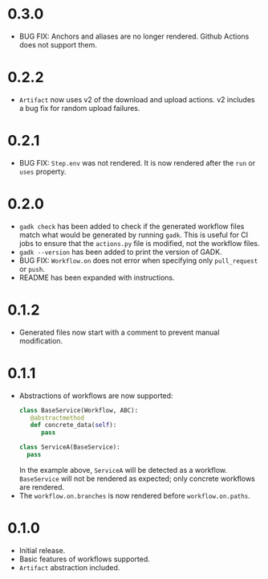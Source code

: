 # 0.3.0

* BUG FIX: Anchors and aliases are no longer rendered. Github Actions does not support them.

# 0.2.2

* `Artifact` now uses v2 of the download and upload actions. v2 includes a bug
fix for random upload failures.

# 0.2.1

* BUG FIX: `Step.env` was not rendered. It is now rendered after the `run` or `uses`
property.

# 0.2.0

* `gadk check` has been added to check if the generated workflow files match
what would be generated by running `gadk`. This is useful for CI jobs to ensure
that the `actions.py` file is modified, not the workflow files.
* `gadk --version` has been added to print the version of GADK.
* BUG FIX: `Workflow.on` does not error when specifying only `pull_request` or `push`.
* README has been expanded with instructions.

# 0.1.2

* Generated files now start with a comment to prevent manual modification.

# 0.1.1

* Abstractions of workflows are now supported:
  ```python
  class BaseService(Workflow, ABC):
     @abstractmethod
     def concrete_data(self):
        pass

  class ServiceA(BaseService):
    pass
  ```
  In the example above, `ServiceA` will be detected as a workflow.
  `BaseService` will not be rendered as expected; only concrete workflows
  are rendered.
* The `workflow.on.branches` is now rendered before `workflow.on.paths`.

# 0.1.0

* Initial release.
* Basic features of workflows supported.
* `Artifact` abstraction included.
